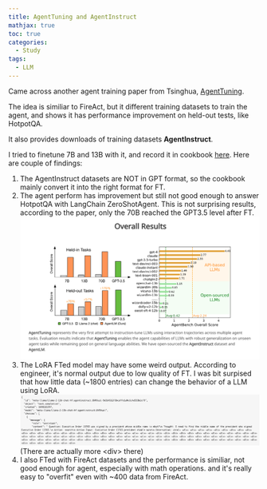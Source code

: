```yaml
---
title: AgentTuning and AgentInstruct
mathjax: true
toc: true
categories:
  - Study
tags:
  - LLM
---
```


Came across another agent training paper from Tsinghua, [AgentTuning](https://thudm.github.io/AgentTuning/). 

The idea is similiar to FireAct, but it different training datasets to train the agent, and shows it has performance improvement on held-out tests, like HotpotQA. 

It also provides downloads of training datasets **AgentInstruct**.

I tried to finetune 7B and 13B with it, and record it in cookbook [here](https://github.com/anyscale/endpoint-cookbook/tree/main/App_AgentTune). Here are couple of findings:
1. The AgentInstruct datasets are NOT in GPT format, so the cookbook mainly convert it into the right format for FT.  
2. The agent perform has improvement but still not good enough to answer HotpotQA with LangChain ZeroShotAgent.
This is not surprising results, according to the paper, only the 70B reached the GPT3.5 level after FT.   
![Alt text](/assets/images/2023/23-10-22-LLM-AgentTuning_files/agenttune.png)
3. The LoRA FTed model may have some weird output. According to engineer, it's normal output due to low quality of FT. I was bit surpised that how little data (~1800 entries) can change the behavior of a LLM using LoRA. 
![Alt text](/assets/images/2023/23-10-22-LLM-AgentTuning_files/wrong.png)    
(There are actually more \<div> there)  
4. I also FTed with FireAct datasets and the performance is similiar, not good enough for agent, especially with math operations. and it's really easy to "overfit" even with ~400 data from FireAct. 

